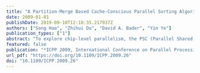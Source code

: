 ```yaml
---
title: "A Partition-Merge Based Cache-Conscious Parallel Sorting Algorithm for CMP with Shared Cache"
date: 2009-01-01
publishDate: 2019-09-10T12:18:35.217937Z
authors: ["Song Hao", "Zhihui Du", "David A. Bader", "Yin Ye"]
publication_types: ["1"]
abstract: "To explore chip-level parallelism, the PSC (Parallel Shared Cache) model is provided in this paper to describe high performance shared cache of Chip Multi-Processors (CMP). Then for a specific application, parallel sorting, a cache-conscious parallel algorithm, PMCC (Partition-Merge based Cache-Conscious) is designed based on the PSC model. The PMCC algorithm consists of two steps: the partition-based in-cache sorting and merge-based k-way merge sorting. In the first stage, PMCC first divides the input dataset into multiple blocks so that each block can fit into the shared L2 cache, and then employs multiple cores to perform parallel cache sorting to generate sorted blocks. In the second stage, PMCC first selects an optimized parameter k which can not only improve the parallelism but also reduce the cache missing rate, then performs a k-way merge sorting to merge all the sorted blocks. The I/O complexity of the in-cache sorting step and k-way merge step are analyzed in detail. The simulation results show that the PSC based PMCC algorithm can out-performance the latest PEM based cache-conscious algorithm and the scalability of PMCC is also discussed. The low I/O complexity, high parallelism and the high scalability of PMCC can take advantage of CMP to improve its performance significantly and deal with large scale problem efficiently."
featured: false
publication: "*ICPP 2009, International Conference on Parallel Processing, Vienna, Austria, 22-25 September 2009*"
url_pdf: "https://doi.org/10.1109/ICPP.2009.26"
doi: "10.1109/ICPP.2009.26"
---
```


